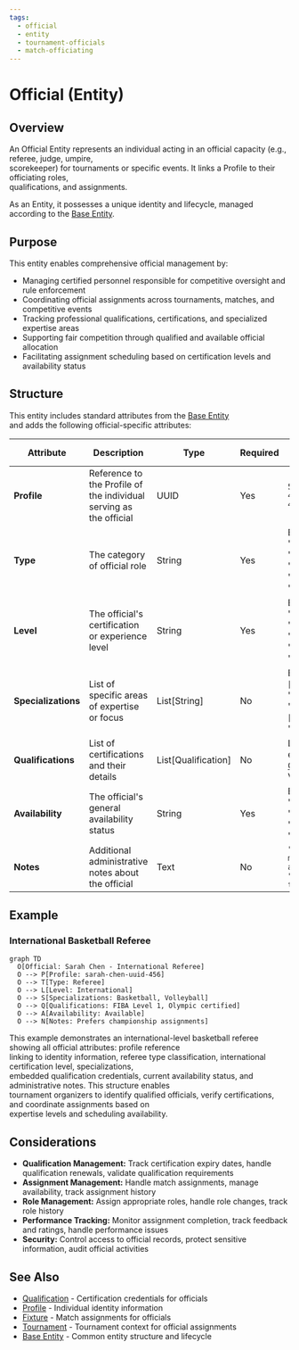 ```yaml
---
tags:
  - official
  - entity
  - tournament-officials
  - match-officiating
---
```


# Official (Entity)

## Overview

An Official Entity represents an individual acting in an official capacity (e.g., referee, judge, umpire,  
scorekeeper) for tournaments or specific events. It links a Profile to their officiating roles,  
qualifications, and assignments.

As an Entity, it possesses a unique identity and lifecycle, managed according to the [Base Entity](../../foundation/base_entity.md).

## Purpose

This entity enables comprehensive official management by:

- Managing certified personnel responsible for competitive oversight and rule enforcement
- Coordinating official assignments across tournaments, matches, and competitive events
- Tracking professional qualifications, certifications, and specialized expertise areas
- Supporting fair competition through qualified and available official allocation
- Facilitating assignment scheduling based on certification levels and availability status

## Structure

This entity includes standard attributes from the [Base Entity](../../foundation/base_entity.md)  
and adds the following official-specific attributes:

| Attribute | Description | Type | Required | Notes / Example |
|-----------|-------------|------|----------|-----------------|
| **Profile** | Reference to the Profile of the individual serving as the official | UUID | Yes | `550e8400-e29b-41d4-a716-446655440000` |
| **Type** | The category of official role | String | Yes | Example: "Referee", "Judge", "Umpire", "Scorekeeper", "Timekeeper" |
| **Level** | The official's certification or experience level | String | Yes | Example: "International", "National", "Regional", "Local", "Trainee" |
| **Specializations** | List of specific areas of expertise or focus | List[String] | No | Example: ["Basketball", "Volleyball", "Tennis"], ["Track", "Field"] |
| **Qualifications** | List of certifications and their details | List[Qualification] | No | List of embedded [Qualification](qualification.md) Value Objects |
| **Availability** | The official's general availability status | String | Yes | Example: "Available", "Unavailable", "Part-time", "On-call" |
| **Notes** | Additional administrative notes about the official | Text | No | `"Prefers morning assignments", "Requires transport"` |

## Example

### International Basketball Referee

```mermaid
graph TD
  O[Official: Sarah Chen - International Referee]
  O --> P[Profile: sarah-chen-uuid-456]
  O --> T[Type: Referee]
  O --> L[Level: International]
  O --> S[Specializations: Basketball, Volleyball]
  O --> Q[Qualifications: FIBA Level 1, Olympic certified]
  O --> A[Availability: Available]
  O --> N[Notes: Prefers championship assignments]
```

This example demonstrates an international-level basketball referee showing all official attributes: profile reference  
linking to identity information, referee type classification, international certification level, specializations,  
embedded qualification credentials, current availability status, and administrative notes. This structure enables  
tournament organizers to identify qualified officials, verify certifications, and coordinate assignments based on  
expertise levels and scheduling availability.

## Considerations

- **Qualification Management:** Track certification expiry dates, handle qualification renewals, validate qualification requirements
- **Assignment Management:** Handle match assignments, manage availability, track assignment history
- **Role Management:** Assign appropriate roles, handle role changes, track role history
- **Performance Tracking:** Monitor assignment completion, track feedback and ratings, handle performance issues
- **Security:** Control access to official records, protect sensitive information, audit official activities

## See Also

- [Qualification](./qualification.md) - Certification credentials for officials
- [Profile](../../identity/profile.md) - Individual identity information
- [Fixture](../fixture.md) - Match assignments for officials
- [Tournament](../../tournament/tournament.md) - Tournament context for official assignments
- [Base Entity](../../foundation/base_entity.md) - Common entity structure and lifecycle
